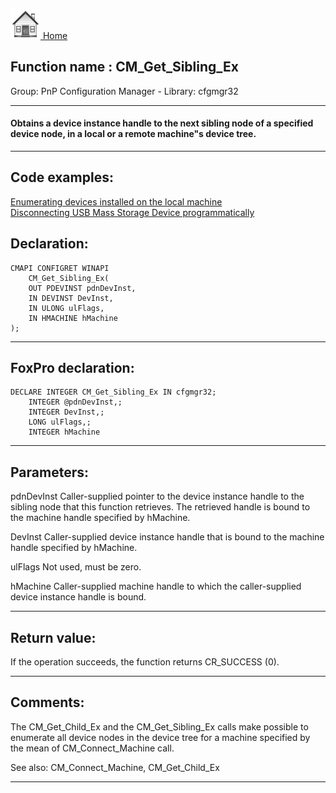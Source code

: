 [<img src="../../images/home.png"> Home ](https://github.com/VFPX/Win32API)  

## Function name : CM_Get_Sibling_Ex
Group: PnP Configuration Manager - Library: cfgmgr32    
***  


#### Obtains a device instance handle to the next sibling node of a specified device node, in a local or a remote machine"s device tree.
***  


## Code examples:
[Enumerating devices installed on the local machine](../../samples/sample_545.md)  
[Disconnecting USB Mass Storage Device programmatically](../../samples/sample_553.md)  

## Declaration:
```foxpro  
CMAPI CONFIGRET WINAPI
	CM_Get_Sibling_Ex(
	OUT PDEVINST pdnDevInst,
	IN DEVINST DevInst,
	IN ULONG ulFlags,
	IN HMACHINE hMachine
);  
```  
***  


## FoxPro declaration:
```foxpro  
DECLARE INTEGER CM_Get_Sibling_Ex IN cfgmgr32;
	INTEGER @pdnDevInst,;
	INTEGER DevInst,;
	LONG ulFlags,;
	INTEGER hMachine  
```  
***  


## Parameters:
pdnDevInst 
Caller-supplied pointer to the device instance handle to the sibling node that this function retrieves. The retrieved handle is bound to the machine handle specified by hMachine. 

DevInst 
Caller-supplied device instance handle that is bound to the machine handle specified by hMachine. 

ulFlags 
Not used, must be zero. 

hMachine 
Caller-supplied machine handle to which the caller-supplied device instance handle is bound.  
***  


## Return value:
If the operation succeeds, the function returns CR_SUCCESS (0).  
***  


## Comments:
The CM_Get_Child_Ex and the CM_Get_Sibling_Ex calls make possible  to enumerate all device nodes in the device tree for a machine specified by the mean of CM_Connect_Machine call.  
  
See also: CM_Connect_Machine, CM_Get_Child_Ex   
  
***  

